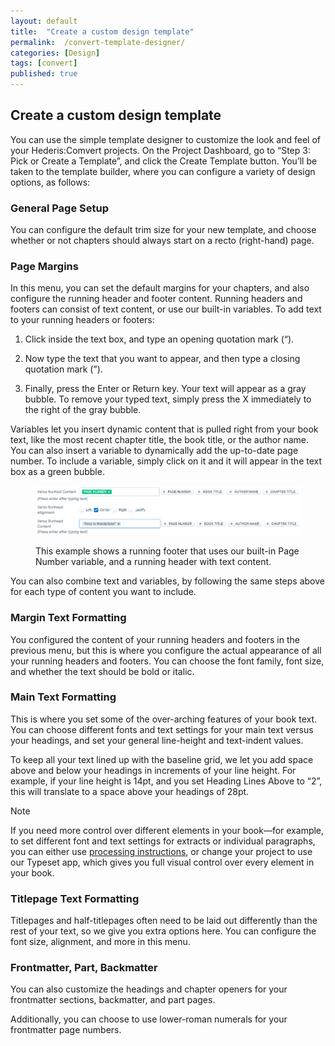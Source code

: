 ```yaml
---
layout: default
title:  "Create a custom design template"
permalink:  /convert-template-designer/
categories: [Design]
tags: [convert]
published: true
---
```


<section data-type="chapter" class="hsecchapter" data-hederis-type="hsecchapter" id="convert-template-designer" data-pi-attrs="id: convert-template-designer; data-tags: convert;" role="doc-chapter" data-tags="convert" data-author-name=" " data-book-title=" " title="Create a custom design template"><h1 data-hederis-type="hblkchaptitle" class="hblkchaptitle" id="p5jzVf3BX">Create a custom design template</h1><p class="hblkp" data-hederis-type="hblkp" id="pKL3HaZAa">You can use the simple template designer to customize the look and feel of your Hederis:Comvert projects. On the Project Dashboard, go to &#8220;Step 3: Pick or Create a Template&#8221;, and click the Create Template button. You&#8217;ll be taken to the template builder, where you can configure a variety of design options, as follows:</p><section class="hwprsubsection" data-hederis-type="hwprsubsection" id="p16jdnnhg" data-type="subsection" title="General Page Setup"><h1 data-hederis-type="hblktitle" class="hblktitle" id="pspEdDds6">General Page Setup</h1><p class="hblkp" data-hederis-type="hblkp" id="pKGB24cFM">You can configure the default trim size for your new template, and choose whether or not chapters should always start on a recto (right-hand) page.</p></section><section class="hwprsubsection" data-hederis-type="hwprsubsection" id="pPfZ56zEM" data-type="subsection" title="Page Margins"><h1 data-hederis-type="hblktitle" class="hblktitle" id="pZdAym81B">Page Margins</h1><p class="hblkp" data-hederis-type="hblkp" id="ppIJps7wT">In this menu, you can set the default margins for your chapters, and also configure the running header and footer content. Running headers and footers can consist of text content, or use our built-in variables. To add text to your running headers or footers:</p><ol class="hwprnumlist" data-hederis-type="hwprnumlist" id="ptJ1zD77g"><li class="hblkoli" data-hederis-type="hblkoli" id="liPxATTJ3P"><p class="hblkoli" data-hederis-type="hblklip" id="pRAont967">Click inside the text box, and type an opening quotation mark (&#8220;).</p></li><li class="hblkoli" data-hederis-type="hblkoli" id="liFbJyk7VW"><p class="hblkoli" data-hederis-type="hblklip" id="pMcTvGGWn">Now type the text that you want to appear, and then type a closing quotation mark (&#8221;).</p></li><li class="hblkoli" data-hederis-type="hblkoli" id="li9Iqdk5jm"><p class="hblkoli" data-hederis-type="hblklip" id="pvlKooKLd">Finally, press the Enter or Return key. Your text will appear as a gray bubble. To remove your typed text, simply press the X immediately to the right of the gray bubble.</p></li></ol><p class="hblkp" data-hederis-type="hblkp" id="paOu9Z7ab">Variables let you insert dynamic content that is pulled right from your book text, like the most recent chapter title, the book title, or the author name. You can also insert a variable to dynamically add the up-to-date page number. To include a variable, simply click on it and it will appear in the text box as a green bubble.</p><figure class="hwprfig" data-hederis-type="hwprfig" id="pjvtwTmfp"><img data-hederis-type="hblkimg" class="hblkimg" id="poDjqbNn6" src="/images/runheadfoot.png" data-img-src="runheadfoot.png"/><p class="hblkcaption" data-hederis-type="hblkcaption" id="pENUloW4U">This example shows a running footer that uses our built-in Page Number variable, and a running header with text content.</p></figure><p class="hblkp" data-hederis-type="hblkp" id="pFNJbhFt6">You can also combine text and variables, by following the same steps above for each type of content you want to include.</p></section><section class="hwprsubsection" data-hederis-type="hwprsubsection" id="pKozQGP7b" data-type="subsection" title="Margin Text Formatting"><h1 data-hederis-type="hblktitle" class="hblktitle" id="p56Yl96ao">Margin Text Formatting</h1><p class="hblkp" data-hederis-type="hblkp" id="pZbCnc2qV">You configured the content of your running headers and footers in the previous menu, but this is where you configure the actual appearance of all your running headers and footers. You can choose the font family, font size, and whether the text should be bold or italic.</p></section><section class="hwprsubsection" data-hederis-type="hwprsubsection" id="pNOJpYKaW" data-type="subsection" title="Main Text Formatting"><h1 data-hederis-type="hblktitle" class="hblktitle" id="pEkLSEPC5">Main Text Formatting</h1><p class="hblkp" data-hederis-type="hblkp" id="pLXVUId6b">This is where you set some of the over-arching features of your book text. You can choose different fonts and text settings for your main text versus your headings, and set your general line-height and text-indent values.</p><p class="hblkp" data-hederis-type="hblkp" id="pzvK7pmls">To keep all your text lined up with the baseline grid, we let you add space above and below your headings in increments of your line height. For example, if your line height is 14pt, and you set Heading Lines Above to &#8220;2&#8221;, this will translate to a space above your headings of 28pt. </p><aside class="hwprbox box" data-hederis-type="hwprbox" id="pEO4LWvBy" data-type="sidebar"><p class="hblktype" data-hederis-type="hblktype" id="pfD18qEyp">Note</p><p class="hblkp" data-hederis-type="hblkp" id="pJr9N3ByN">If you need more control over different elements in your book&#8212;for example, to set different font and text settings for extracts or individual paragraphs, you can either use <a href="{% post_url 2020-08-18-38-Customizethedesignofspecificparagraphswrappersorsections %}" data-hederis-type="hspana" id="pLlGC7vqQ"><span class="Hyperlink" data-hederis-type="hspnspan" id="p8sMJGY15">processing instructions</span></a>, or change your project to use our Typeset app, which gives you full visual control over every element in your book.</p></aside></section><section class="hwprsubsection" data-hederis-type="hwprsubsection" id="pDm5Ss4sM" data-type="subsection" title="Titlepage Text Formatting"><h1 data-hederis-type="hblktitle" class="hblktitle" id="ppIBmzDbz">Titlepage Text Formatting</h1><p class="hblkp" data-hederis-type="hblkp" id="pSq5PhpvW">Titlepages and half-titlepages often need to be laid out differently than the rest of your text, so we give you extra options here. You can configure the font size, alignment, and more in this menu.</p></section><section class="hwprsubsection" data-hederis-type="hwprsubsection" id="peLzBwxVw" data-type="subsection" title="Frontmatter, Part, Backmatter"><h1 data-hederis-type="hblktitle" class="hblktitle" id="pK61JjqlM">Frontmatter, Part, Backmatter</h1><p class="hblkp" data-hederis-type="hblkp" id="p7ENqBRjE">You can also customize the headings and chapter openers for your frontmatter sections, backmatter, and part pages.</p><p class="hblkp" data-hederis-type="hblkp" id="pseUYb6Fl">Additionally, you can choose to use lower-roman numerals for your frontmatter page numbers.</p></section></section>